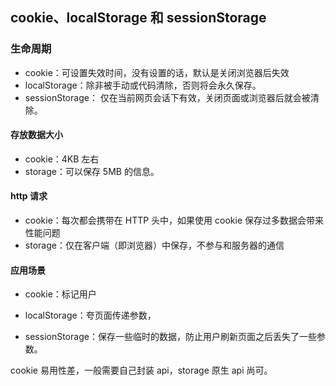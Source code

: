 ## cookie、localStorage 和 sessionStorage

### 生命周期

- cookie：可设置失效时间，没有设置的话，默认是关闭浏览器后失效
- localStorage：除非被手动或代码清除，否则将会永久保存。
- sessionStorage： 仅在当前网页会话下有效，关闭页面或浏览器后就会被清除。

#### 存放数据大小

- cookie：4KB 左右
- storage：可以保存 5MB 的信息。

#### http 请求

- cookie：每次都会携带在 HTTP 头中，如果使用 cookie 保存过多数据会带来性能问题
- storage：仅在客户端（即浏览器）中保存，不参与和服务器的通信

#### 应用场景

- cookie：标记用户

- localStorage：夸页面传递参数，
- sessionStorage：保存一些临时的数据，防止用户刷新页面之后丢失了一些参数。

cookie 易用性差，一般需要自己封装 api，storage 原生 api 尚可。
